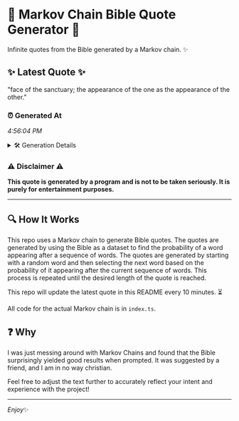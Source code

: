 # 📖 Markov Chain Bible Quote Generator 📖

Infinite quotes from the Bible generated by a Markov chain. ✨

## ✨ Latest Quote ✨
"face of the sanctuary; the appearance of the one as the appearance of the other."

### ⏰ Generated At
*4:56:04 PM*

<details>
    <summary>🛠️ Generation Details</summary>
    <p>
        <strong>🌱 Seed:</strong> face<br>
        <strong>🔄 Iterations:</strong> 14<br>
        <strong>📜 Context History:</strong><br>[ face ]: of<br>[ face, of ]: the<br>[ face, of, the ]: sanctuary;<br>[ face, of, the, sanctuary; ]: the<br>[ face, of, the, sanctuary;, the ]: appearance<br>[ face, of, the, sanctuary;, the, appearance ]: of<br>[ of, the, sanctuary;, the, appearance, of ]: the<br>[ the, sanctuary;, the, appearance, of, the ]: one<br>[ sanctuary;, the, appearance, of, the, one ]: as<br>[ the, appearance, of, the, one, as ]: the<br>[ appearance, of, the, one, as, the ]: appearance<br>[ of, the, one, as, the, appearance ]: of<br>[ the, one, as, the, appearance, of ]: the<br>[ one, as, the, appearance, of, the ]: other.<br>
    </p>
</details>

### ⚠️ Disclaimer ⚠️
**This quote is generated by a program and is not to be taken seriously. It is purely for entertainment purposes.**

---

## 🔍 How It Works

This repo uses a Markov chain to generate Bible quotes. The quotes are generated by using the Bible as a dataset to find the probability of a word appearing after a sequence of words. The quotes are generated by starting with a random word and then selecting the next word based on the probability of it appearing after the current sequence of words. This process is repeated until the desired length of the quote is reached.

This repo will update the latest quote in this README every 10 minutes. ⏳

All code for the actual Markov chain is in `index.ts`.

## ❓ Why

I was just messing around with Markov Chains and found that the Bible surprisingly yielded good results when prompted. 
It was suggested by a friend, and I am in no way christian.

Feel free to adjust the text further to accurately reflect your intent and experience with the project!

---

*Enjoy*✨

